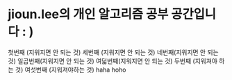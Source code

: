 # jioun.lee의 개인 알고리즘 공부 공간입니다 : )
첫번째 (지워지면 안 되는 것)
세번째 (지워지면 안 되는 것)
네번째(지워지면 안 되는 것)
일곱번째(지워지면 안 되는 것)
여덟번째(지워지면 안 되는 것)
두번째 (지워져야 하는 것)
여섯번째 (지워져야하는 것)
haha hoho
